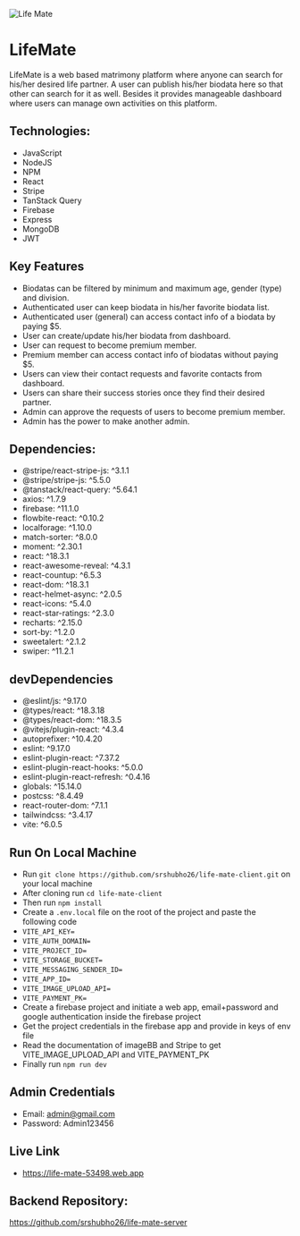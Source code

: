 ![Life Mate](https://github.com/srshubho26/srshubho26/blob/main/life-mate.png?raw=true)

# LifeMate

LifeMate is a web based matrimony platform where anyone can search for his/her desired life partner. A user can publish his/her biodata here so that other can search for it as well. Besides it provides manageable dashboard where users can manage own activities on this platform.

## Technologies:
- JavaScript
- NodeJS
- NPM
- React
- Stripe
- TanStack Query
- Firebase
- Express
- MongoDB
- JWT

## Key Features
- Biodatas can be filtered by minimum and maximum age, gender (type) and division.
- Authenticated user can keep biodata in his/her favorite biodata list.
- Authenticated user (general) can access contact info of a biodata by paying $5.
- User can create/update his/her biodata from dashboard.
- User can request to become premium member.
- Premium member can access contact info of biodatas without paying $5.
- Users can view their contact requests and favorite contacts from dashboard.
- Users can share their success stories once they find their desired partner.
- Admin can approve the requests of users to become premium member.
- Admin has the power to make another admin.

## Dependencies:
- @stripe/react-stripe-js: ^3.1.1
- @stripe/stripe-js: ^5.5.0
- @tanstack/react-query: ^5.64.1
- axios: ^1.7.9
- firebase: ^11.1.0
- flowbite-react: ^0.10.2
- localforage: ^1.10.0
- match-sorter: ^8.0.0
- moment: ^2.30.1
- react: ^18.3.1
- react-awesome-reveal: ^4.3.1
- react-countup: ^6.5.3
- react-dom: ^18.3.1
- react-helmet-async: ^2.0.5
- react-icons: ^5.4.0
- react-star-ratings: ^2.3.0
- recharts: ^2.15.0
- sort-by: ^1.2.0
- sweetalert: ^2.1.2
- swiper: ^11.2.1

## devDependencies
- @eslint/js: ^9.17.0
- @types/react: ^18.3.18
- @types/react-dom: ^18.3.5
- @vitejs/plugin-react: ^4.3.4
- autoprefixer: ^10.4.20
- eslint: ^9.17.0
- eslint-plugin-react: ^7.37.2
- eslint-plugin-react-hooks: ^5.0.0
- eslint-plugin-react-refresh: ^0.4.16
- globals: ^15.14.0
- postcss: ^8.4.49
- react-router-dom: ^7.1.1
- tailwindcss: ^3.4.17
- vite: ^6.0.5

## Run On Local Machine
- Run `git clone https://github.com/srshubho26/life-mate-client.git` on your local machine
- After cloning run `cd life-mate-client`
- Then run `npm install`
- Create a `.env.local` file on the root of the project and paste the following code
- `VITE_API_KEY=`
- `VITE_AUTH_DOMAIN=`
- `VITE_PROJECT_ID=`
- `VITE_STORAGE_BUCKET=`
- `VITE_MESSAGING_SENDER_ID=`
- `VITE_APP_ID=`
- `VITE_IMAGE_UPLOAD_API=`
- `VITE_PAYMENT_PK=`
- Create a firebase project and initiate a web app, email+password and google authentication inside the firebase project
- Get the project credentials in the firebase app and provide in keys of env file
- Read the documentation of imageBB and Stripe to get VITE_IMAGE_UPLOAD_API and VITE_PAYMENT_PK
- Finally run `npm run dev`

## Admin Credentials
- Email: admin@gmail.com
- Password: Admin123456

## Live Link
- https://life-mate-53498.web.app

## Backend Repository:
https://github.com/srshubho26/life-mate-server